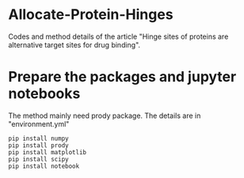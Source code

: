 # Allocate-Protein-Hinges
Codes and method details of the article "Hinge sites of proteins are alternative target sites for drug binding".

#  Prepare the packages and jupyter notebooks

The method mainly need prody package. The details are in "environment.yml"

```terminal
pip install numpy
pip install prody
pip install matplotlib
pip install scipy
pip install notebook
